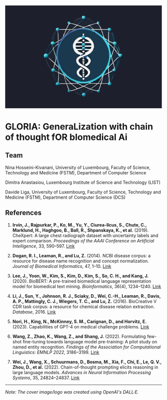 ![Logo](https://github.com/NinaHKivanani/GLORIA/blob/main/logo_gloria.svg)






# GLORIA: GeneraLization with chain of thought fOR bIomedical Ai





## Team

Nina Hosseini-Kivanani, University of Luxembourg, Faculty of Science, Technology and Medicine (FSTM), Department of Computer Science

Dimitra Anastasiou, Luxembourg Institute of Science and Technology (LIST)

Davide Liga, University of Luxembourg, Faculty of Science, Technology and Medicine (FSTM), Department of Computer Science (DCS)



## References

1. **Irvin, J., Rajpurkar, P., Ko, M., Yu, Y., Ciurea-Ilcus, S., Chute, C., Marklund, H., Haghgoo, B., Ball, R., Shpanskaya, K., et al.** (2019). CheXpert: A large chest radiograph dataset with uncertainty labels and expert comparison. *Proceedings of the AAAI Conference on Artificial Intelligence*, 33, 590–597. [Link](https://arxiv.org/abs/1901.07031)

2. **Dogan, R. I., Leaman, R., and Lu, Z.** (2014). NCBI disease corpus: a resource for disease name recognition and concept normalization. *Journal of Biomedical Informatics*, 47, 1–10. [Link](https://doi.org/10.1016/j.jbi.2013.12.006)

3. **Lee, J., Yoon, W., Kim, S., Kim, D., Kim, S., So, C. H., and Kang, J.** (2020). BioBERT: A pre-trained biomedical language representation model for biomedical text mining. *Bioinformatics*, 36(4), 1234–1240. [Link](https://doi.org/10.1093/bioinformatics/btz682)

4. **Li, J., Sun, Y., Johnson, R. J., Sciaky, D., Wei, C.-H., Leaman, R., Davis, A. P., Mattingly, C. J., Wiegers, T. C., and Lu, Z.** (2016). BioCreative V CDR task corpus: a resource for chemical disease relation extraction. *Database*, 2016. [Link](https://doi.org/10.1093/database/baw068)

5. **Nori, H., King, N., McKinney, S. M., Carignan, D., and Horvitz, E.** (2023). Capabilities of GPT-4 on medical challenge problems. [Link](https://arxiv.org/abs/2303.13375)

6. **Wang, Z., Zhao, K., Wang, Z., and Shang, J.** (2022). Formulating few-shot fine-tuning towards language model pre-training: A pilot study on named entity recognition. *Findings of the Association for Computational Linguistics: EMNLP 2022*, 3186–3199. [Link](https://doi.org/10.18653/v1/2022.findings-emnlp.233)

7. **Wei, J., Wang, X., Schuurmans, D., Bosma, M., Xia, F., Chi, E., Le, Q. V., Zhou, D., et al.** (2022). Chain-of-thought prompting elicits reasoning in large language models. *Advances in Neural Information Processing Systems*, 35, 24824–24837. [Link](https://arxiv.org/abs/2201.11903)


<hr>
<p><em>Note: The cover image/logo was created using OpenAI's DALL·E.</em></p>
